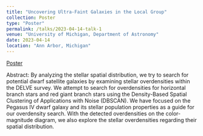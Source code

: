 ```yaml
---
title: "Uncovering Ultra-Faint Galaxies in the Local Group"
collection: Poster
type: "Poster"
permalink: /talks/2023-04-14-talk-1
venue: "University of Michigan, Department of Astronomy"
date: 2023-04-14
location: "Ann Arbor, Michigan"
---
```


[Poster](https://docs.google.com/presentation/d/1VY1Jc9ACHYGEdBN3YKkkty_BJLf337gC/edit#slide=id.p1)

Abstract: By analyzing the stellar spatial distribution, we try to search for potential dwarf satellite galaxies by examining stellar overdensities within the DELVE survey. We attempt to search for overdensities for horizontal branch stars and red giant branch stars using the Density-Based Spatial Clustering of Applications with Noise (DBSCAN). We have focused on the Pegasus IV dwarf galaxy and its stellar population properties as a guide for our overdensity search. With the detected overdensities on the color-magnitude diagram, we also explore the stellar overdensities regarding their spatial distribution.


